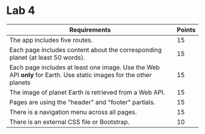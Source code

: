 # Lab 4

| Requirements                                                                                           | Points |
|--------------------------------------------------------------------------------------------------------|--------|
| The app includes five routes.                                                                          | 15     |
| Each page includes content about the corresponding planet (at least 50 words).                         | 15     |
| Each page includes at least one image. Use the Web API **only** for Earth. Use static images for the other planets  | 15     |
| The image of planet Earth is retrieved from a Web API.                                                 | 15     |
| Pages are using the "header" and "footer" partials.                                                    | 15     |
| There is a navigation menu across all pages.                                                           | 15     |
| There is an external CSS file or Bootstrap.                                                            | 10     |
